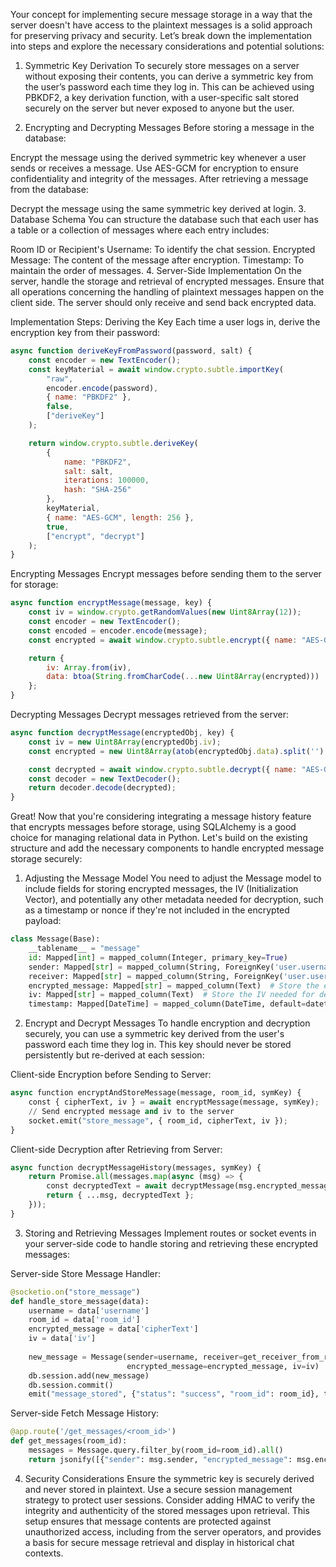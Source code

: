 Your concept for implementing secure message storage in a way that the server doesn't have access to the plaintext messages is a solid approach for preserving privacy and security. Let’s break down the implementation into steps and explore the necessary considerations and potential solutions:

1. Symmetric Key Derivation
To securely store messages on a server without exposing their contents, you can derive a symmetric key from the user’s password each time they log in. This can be achieved using PBKDF2, a key derivation function, with a user-specific salt stored securely on the server but never exposed to anyone but the user.

2. Encrypting and Decrypting Messages
Before storing a message in the database:

Encrypt the message using the derived symmetric key whenever a user sends or receives a message.
Use AES-GCM for encryption to ensure confidentiality and integrity of the messages.
After retrieving a message from the database:

Decrypt the message using the same symmetric key derived at login.
3. Database Schema
You can structure the database such that each user has a table or a collection of messages where each entry includes:

Room ID or Recipient's Username: To identify the chat session.
Encrypted Message: The content of the message after encryption.
Timestamp: To maintain the order of messages.
4. Server-Side Implementation
On the server, handle the storage and retrieval of encrypted messages. Ensure that all operations concerning the handling of plaintext messages happen on the client side. The server should only receive and send back encrypted data.

Implementation Steps:
Deriving the Key
Each time a user logs in, derive the encryption key from their password:

```js
async function deriveKeyFromPassword(password, salt) {
    const encoder = new TextEncoder();
    const keyMaterial = await window.crypto.subtle.importKey(
        "raw",
        encoder.encode(password),
        { name: "PBKDF2" },
        false,
        ["deriveKey"]
    );

    return window.crypto.subtle.deriveKey(
        {
            name: "PBKDF2",
            salt: salt,
            iterations: 100000,
            hash: "SHA-256"
        },
        keyMaterial,
        { name: "AES-GCM", length: 256 },
        true,
        ["encrypt", "decrypt"]
    );
}
```

Encrypting Messages
Encrypt messages before sending them to the server for storage:
    
```js
async function encryptMessage(message, key) {
    const iv = window.crypto.getRandomValues(new Uint8Array(12));
    const encoder = new TextEncoder();
    const encoded = encoder.encode(message);
    const encrypted = await window.crypto.subtle.encrypt({ name: "AES-GCM", iv }, key, encoded);

    return {
        iv: Array.from(iv),
        data: btoa(String.fromCharCode(...new Uint8Array(encrypted)))
    };
}
```

Decrypting Messages
Decrypt messages retrieved from the server:

```js
async function decryptMessage(encryptedObj, key) {
    const iv = new Uint8Array(encryptedObj.iv);
    const encrypted = new Uint8Array(atob(encryptedObj.data).split('').map(char => char.charCodeAt(0)));

    const decrypted = await window.crypto.subtle.decrypt({ name: "AES-GCM", iv }, key, encrypted);
    const decoder = new TextDecoder();
    return decoder.decode(decrypted);
}
```


Great! Now that you're considering integrating a message history feature that encrypts messages before storage, using SQLAlchemy is a good choice for managing relational data in Python. Let's build on the existing structure and add the necessary components to handle encrypted message storage securely:

1. Adjusting the Message Model
You need to adjust the Message model to include fields for storing encrypted messages, the IV (Initialization Vector), and potentially any other metadata needed for decryption, such as a timestamp or nonce if they're not included in the encrypted payload:

```python
class Message(Base):
    __tablename__ = "message"
    id: Mapped[int] = mapped_column(Integer, primary_key=True)
    sender: Mapped[str] = mapped_column(String, ForeignKey('user.username'))
    receiver: Mapped[str] = mapped_column(String, ForeignKey('user.username'))
    encrypted_message: Mapped[str] = mapped_column(Text)  # Store the encrypted message content
    iv: Mapped[str] = mapped_column(Text)  # Store the IV needed for decryption
    timestamp: Mapped[DateTime] = mapped_column(DateTime, default=datetime.utcnow)  # Optional
```

2. Encrypt and Decrypt Messages
To handle encryption and decryption securely, you can use a symmetric key derived from the user's password each time they log in. This key should never be stored persistently but re-derived at each session:

Client-side Encryption before Sending to Server:
```python
async function encryptAndStoreMessage(message, room_id, symKey) {
    const { cipherText, iv } = await encryptMessage(message, symKey);
    // Send encrypted message and iv to the server
    socket.emit("store_message", { room_id, cipherText, iv });
}
```

Client-side Decryption after Retrieving from Server:
```python
async function decryptMessageHistory(messages, symKey) {
    return Promise.all(messages.map(async (msg) => {
        const decryptedText = await decryptMessage(msg.encrypted_message, symKey, msg.iv);
        return { ...msg, decryptedText };
    }));
}
```

3. Storing and Retrieving Messages
Implement routes or socket events in your server-side code to handle storing and retrieving these encrypted messages:

Server-side Store Message Handler:
```python
@socketio.on("store_message")
def handle_store_message(data):
    username = data['username']
    room_id = data['room_id']
    encrypted_message = data['cipherText']
    iv = data['iv']
    
    new_message = Message(sender=username, receiver=get_receiver_from_room(room_id),
                          encrypted_message=encrypted_message, iv=iv)
    db.session.add(new_message)
    db.session.commit()
    emit("message_stored", {"status": "success", "room_id": room_id}, to=room_id)
```

Server-side Fetch Message History:
```python
@app.route('/get_messages/<room_id>')
def get_messages(room_id):
    messages = Message.query.filter_by(room_id=room_id).all()
    return jsonify([{"sender": msg.sender, "encrypted_message": msg.encrypted_message, "iv": msg.iv, "timestamp": msg.timestamp.isoformat()} for msg in messages])
```

4. Security Considerations
Ensure the symmetric key is securely derived and never stored in plaintext.
Use a secure session management strategy to protect user sessions.
Consider adding HMAC to verify the integrity and authenticity of the stored messages upon retrieval.
This setup ensures that message contents are protected against unauthorized access, including from the server operators, and provides a basis for secure message retrieval and display in historical chat contexts.